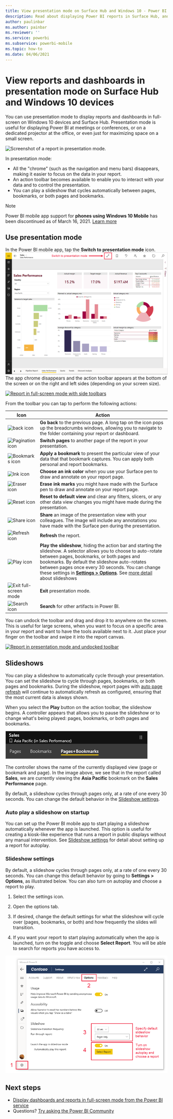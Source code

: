 ```yaml
---
title: View presentation mode on Surface Hub and Windows 10 - Power BI
description: Read about displaying Power BI reports in Surface Hub, and displaying Power BI dashboards, reports, and tiles in presentation mode on Windows 10 devices.
author: paulinbar
ms.author: painbar
ms.reviewer: ''
ms.service: powerbi
ms.subservice: powerbi-mobile
ms.topic: how-to
ms.date: 04/06/2021
---
```

# View reports and dashboards in presentation mode on Surface Hub and Windows 10 devices
You can use presentation mode to display reports and dashboards in full-screen on Windows 10 devices and Surface Hub. Presentation mode is useful for displaying Power BI at meetings or conferences, or on a dedicated projector at the office, or even just for maximizing space on a small screen.

![Screenshot of a report in presentation mode.](./media/mobile-windows-10-app-presentation-mode/power-bi-presentation-mode-2.png)

In presentation mode:
* All the "chrome" (such as the navigation and menu bars) disappears, making it easier to focus on the data in your report.
* An action toolbar becomes available to enable you to interact with your data and to control the presentation.
* You can play a slideshow that cycles automatically between pages, bookmarks, or both pages and bookmarks.

>[!NOTE]
>Power BI mobile app support for **phones using Windows 10 Mobile** has been discontinued as of March 16, 2021. [Learn more](/legal/powerbi/powerbi-mobile/power-bi-mobile-app-end-of-support-for-windows-phones)

## Use presentation mode
In the Power BI mobile app, tap the **Switch to presentation mode** icon.
![Full screen icon](././media/mobile-windows-10-app-presentation-mode/power-bi-full-screen-icon.png)
The app chrome disappears and the action toolbar appears at the bottom of the screen or on the right and left sides (depending on your screen size).

[![Report in full-screen mode with side toolbars](./media/mobile-windows-10-app-presentation-mode/power-bi-presentation-mode-toolbar.png)](./media/mobile-windows-10-app-presentation-mode/power-bi-presentation-mode-toolbar-expanded.png#lightbox)

From the toolbar you can tap to perform the following actions:

| Icon | Action |
|------|--------|
|![back icon](./media/mobile-windows-10-app-presentation-mode/power-bi-windows-10-presentation-back-icon.png)|**Go back** to the previous page. A long tap on the icon pops up the breadcrumbs windows, allowing you to navigate to the folder containing your report or dashboard.|
|![Pagination icon](./media/mobile-windows-10-app-presentation-mode/power-bi-windows-10-presentation-pages-icon.png)|**Switch pages** to another page of the report in your presentation.|
|![Bookmarks icon](./media/mobile-windows-10-app-presentation-mode/power-bi-windows-10-presentation-bookmarks-icon.png)|**Apply a bookmark** to present the particular view of your data that that bookmark captures. You can apply both personal and report bookmarks.|
|![Ink icon](./media/mobile-windows-10-app-presentation-mode/power-bi-windows-10-presentation-ink-icon.png)|**Choose an ink color** when you use your Surface pen to draw and annotate on your report page.|
|![Eraser icon](./media/mobile-windows-10-app-presentation-mode/power-bi-windows-10-presentation-eraser-icon.png)|**Erase ink marks** you might have made with the Surface pen to draw and annotate on your report page.          |
|![Reset icon](./media/mobile-windows-10-app-presentation-mode/power-bi-windows-10-presentation-reset-icon.png)|**Reset to default view** and clear any filters, slicers, or any other data view changes you might have made during the presentation.|
|![Share icon](./media/mobile-windows-10-app-presentation-mode/power-bi-windows-10-share-icon.png)|**Share** an image of the presentation view with your colleagues. The image will include any annotations you have made with the Surface pen during the presentation.|
|![Refresh icon](./media/mobile-windows-10-app-presentation-mode/power-bi-windows-10-presentation-refresh-icon.png)|**Refresh** the report.|
|![Play icon](./media/mobile-windows-10-app-presentation-mode/power-bi-windows-10-presentation-play-icon.png)|**Play the slideshow**, hiding the action bar and starting the slideshow. A selector allows you to choose to auto-rotate between pages, bookmarks, or both pages and bookmarks. By default the slideshow auto-rotates between pages once every 30 seconds. You can change these settings in [**Settings > Options**](#slideshow-settings). See [more detail](#slideshows) about slideshows|
|![Exit full-screen mode](./media/mobile-windows-10-app-presentation-mode/power-bi-windows-10-exit-full-screen-icon.png)|**Exit** presentation mode.|
|![Search icon](./media/mobile-windows-10-app-presentation-mode/power-bi-windows-10-presentation-search-icon.png)|**Search** for other artifacts in Power BI.|

You can undock the toolbar and drag and drop it to anywhere on the screen. This is useful for large screens, when you want to focus on a specific area in your report and want to have the tools available next to it. Just place your finger on the toolbar and swipe it into the report canvas.

[![Report in presentation mode and undocked toolbar](./media/mobile-windows-10-app-presentation-mode/power-bi-windows-10-presentation-drag-toolbar-2.png)](./media/mobile-windows-10-app-presentation-mode/power-bi-windows-10-presentation-drag-toolbar-2-expanded.png#lightbox)

## Slideshows

You can play a slideshow to automatically cycle through your presentation. You can set the slideshow to cycle through pages, bookmarks, or both pages and bookmarks. During the slideshow, report pages with [auto page refresh](../../create-reports/desktop-automatic-page-refresh.md) will continue to automatically refresh as configured, ensuring that the most current data is always shown.

When you select the **Play** button on the action toolbar, the slideshow begins. A controller appears that allows you to pause the slideshow or to change what's being played: pages, bookmarks, or both pages and bookmarks.

![Screenshot of slideshow selector](././media/mobile-windows-10-app-presentation-mode//power-bi-windows-10-slideshow-selector.png)

 The controller shows the name of the currently displayed view (page or bookmark and page). In the image above, we see that in the report called **Sales**, we are currently viewing the **Asia Pacific** bookmark on the **Sales Performance** page.

By default, a slideshow cycles through pages only, at a rate of one every 30 seconds. You can change the default behavior in the [Slideshow settings](#slideshow-settings).


### Auto play a slideshow on startup

You can set up the Power BI mobile app to start playing a slideshow automatically whenever the app is launched. This option is useful for creating a kiosk-like experience that runs a report in public displays without any manual intervention. See [Slideshow settings](#slideshow-settings) for detail about setting up a report for autoplay.

### Slideshow settings

By default, a slideshow cycles through pages only, at a rate of one every 30 seconds. You can change this default behavior by going to **Settings > Options**, as illustrated below. You can also turn on autoplay and choose a report to play.

1. Select the settings icon.

1. Open the options tab.

1. If desired, change the default settings for what the slideshow will cycle over (pages, bookmarks, or both) and how frequently the slides will transition.

1. If you want your report to start playing automatically when the app is launched, turn on the toggle and choose **Select Report**. You will be able to search for reports you have access to.

![Screenshot of slideshow settings](././media/mobile-windows-10-app-presentation-mode//power-bi-windows-10-slideshow-settings.png)

## Next steps
* [Display dashboards and reports in full-screen mode from the Power BI service](../end-user-focus.md)
* Questions? [Try asking the Power BI Community](https://community.powerbi.com/)